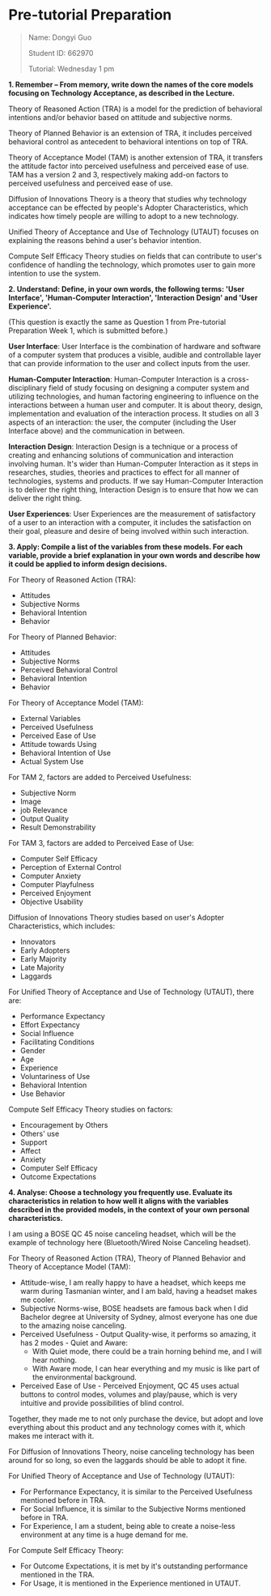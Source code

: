 # Pre-tutorial Preparation

> Name: Dongyi Guo
>
> Student ID: 662970
>
> Tutorial: Wednesday 1 pm

**1. Remember – From memory, write down the names of the core models focusing on Technology Acceptance, as described in the Lecture.**

Theory of Reasoned Action (TRA) is a model for the prediction of behavioral intentions and/or behavior based on attitude and subjective norms.

Theory of Planned Behavior is an extension of TRA, it includes perceived behavioral control as antecedent to behavioral intentions on top of TRA.

Theory of Acceptance Model (TAM) is another extension of TRA, it transfers the attitude factor into perceived usefulness and perceived ease of use. TAM has a version 2 and 3, respectively making add-on factors to perceived usefulness and perceived ease of use.

Diffusion of Innovations Theory is a theory that studies why technology acceptance can be effected by people's Adopter Characteristics, which indicates how timely people are willing to adopt to a new technology.

Unified Theory of Acceptance and Use of Technology (UTAUT) focuses on explaining the reasons behind a user's behavior intention.

Compute Self Efficacy Theory studies on fields that can contribute to user's confidence of handling the technology, which promotes user to gain more intention to use the system.

**2. Understand: Define, in your own words, the following terms: 'User Interface', 'Human-Computer Interaction', 'Interaction Design' and 'User Experience'.**

(This question is exactly the same as Question 1 from Pre-tutorial Preparation Week 1, which is submitted before.)

**User Interface**: User Interface is the combination of hardware and software of a computer system that produces a visible, audible and controllable layer that can provide information to the user and collect inputs from the user.

**Human-Computer Interaction**: Human-Computer Interaction is a cross-disciplinary field of study focusing on designing a computer system and utilizing technologies, and human factoring engineering to influence on the interactions between a human user and computer. It is about theory, design, implementation and evaluation of the interaction process. It studies on all 3 aspects of an interaction: the user, the computer (including the User Interface above) and the communication in between.

**Interaction Design**: Interaction Design is a technique or a process of creating and enhancing solutions of communication and interaction involving human. It's wider than Human-Computer Interaction as it steps in researches, studies, theories and practices to effect for all manner of technologies, systems and products. If we say Human-Computer Interaction is to deliver the right thing, Interaction Design is to ensure that how we can deliver the right thing.

**User Experiences**: User Experiences are the measurement of satisfactory of a user to an interaction with a computer, it includes the satisfaction on their goal, pleasure and desire of being involved within such interaction.

**3. Apply: Compile a list of the variables from these models. For each variable, provide a brief explanation in your own words and describe how it could be applied to inform design decisions.**

For Theory of Reasoned Action (TRA): 

* Attitudes
* Subjective Norms
* Behavioral Intention
* Behavior

For  Theory of Planned Behavior:

* Attitudes
* Subjective Norms
* Perceived Behavioral Control
* Behavioral Intention
* Behavior

For Theory of Acceptance Model (TAM):

* External Variables
* Perceived Usefulness
* Perceived Ease of Use
* Attitude towards Using
* Behavioral Intention of Use
* Actual System Use

For TAM 2, factors are added to Perceived Usefulness:

* Subjective Norm
* Image
* job Relevance
* Output Quality
* Result Demonstrability 

For TAM 3, factors are added to Perceived Ease of Use:

* Computer Self Efficacy
* Perception of External Control
* Computer Anxiety
* Computer Playfulness
* Perceived Enjoyment
* Objective Usability

Diffusion of Innovations Theory studies based on user's Adopter Characteristics, which includes:

* Innovators
* Early Adopters
* Early Majority
* Late Majority
* Laggards

For Unified Theory of Acceptance and Use of Technology (UTAUT), there are:

* Performance Expectancy
* Effort Expectancy
* Social Influence
* Facilitating Conditions
* Gender
* Age
* Experience
* Voluntariness of Use
* Behavioral Intention
* Use Behavior

Compute Self Efficacy Theory studies on factors:

* Encouragement by Others
* Others' use
* Support
* Affect
* Anxiety
* Computer Self Efficacy
* Outcome Expectations

**4. Analyse: Choose a technology you frequently use. Evaluate its characteristics in relation to how well it aligns with the variables described in the provided models, in the context of your own personal characteristics.**

I am using a BOSE QC 45 noise canceling headset, which will be the example of technology here (Bluetooth/Wired Noise Canceling headset).

For Theory of Reasoned Action (TRA), Theory of Planned Behavior and Theory of Acceptance Model (TAM):

* Attitude-wise, I am really happy to have a headset, which keeps me warm during Tasmanian winter, and I am bald, having a headset makes me cooler.
* Subjective Norms-wise, BOSE headsets are famous back when I did Bachelor degree at University of Sydney, almost everyone has one due to the amazing noise canceling.
* Perceived Usefulness - Output Quality-wise, it performs so amazing, it has 2 modes - Quiet and Aware:
  * With Quiet mode, there could be a train horning behind me, and I will hear nothing.
  * With Aware mode, I can hear everything and my music is like part of the environmental background.
* Perceived Ease of Use - Perceived Enjoyment, QC 45 uses actual buttons to control modes, volumes and play/pause, which is very intuitive and provide possibilities of blind control.

Together, they made me to not only purchase the device, but adopt and love everything about this product and any technology comes with it, which makes me interact with it.

For Diffusion of Innovations Theory, noise canceling technology has been around for so long, so even the laggards should be able to adopt it fine.

For Unified Theory of Acceptance and Use of Technology (UTAUT):

* For Performance Expectancy, it is similar to the Perceived Usefulness mentioned before in TRA.
* For Social Influence, it is similar to the Subjective Norms mentioned before in TRA.
* For Experience, I am a student, being able to create a noise-less environment at any time is a huge demand for me.

For Compute Self Efficacy Theory:

* For Outcome Expectations, it is met by it's outstanding performance mentioned in the TRA.
* For Usage, it is mentioned in the Experience mentioned in UTAUT.



